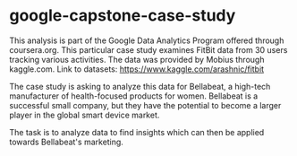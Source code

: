 # google-capstone-case-study
This analysis is part of the Google Data Analytics Program offered through coursera.org. 
This particular case study examines FitBit data from 30 users tracking various activities. The data was provided by Mobius through kaggle.com.
Link to datasets: https://www.kaggle.com/arashnic/fitbit

The case study is asking to analyze this data for Bellabeat, a high-tech manufacturer of health-focused products for women. 
Bellabeat is a successful small company, but they have the potential to become a larger player in the global smart device market.

The task is to analyze data to find insights which can then be applied towards Bellabeat's marketing.
